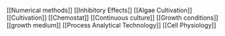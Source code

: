[[Numerical methods]]
[[Inhibitory Effects]]
[[Algae Cultivation]]
[[Cultivation]]
[[Chemostat]]
[[Continuous culture]]
[[Growth conditions]]
[[growth medium]]
[[Process Analytical Technology]]
[[Cell Physiology]]
